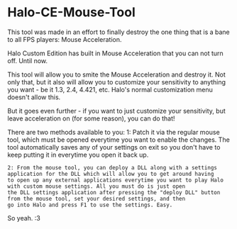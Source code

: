 # Halo-CE-Mouse-Tool
This tool was made in an effort to finally destroy the one thing that is a bane to all FPS players: Mouse Acceleration.

Halo Custom Edition has built in Mouse Acceleration that you can not turn off. Until now.

This tool will allow you to smite the Mouse Acceleration and destroy it. Not only that, but it also will allow you
to customize your sensitivity to anything you want - be it 1.3, 2.4, 4.421, etc. Halo's normal customization
menu doesn't allow this.

But it goes even further - if you want to just customize your sensitivity, but leave acceleration on (for some reason),
you can do that!

There are two methods available to you:
	1: Patch it via the regular mouse tool, which must be opened everytime you want to enable the changes. The tool automatically saves any
	of your settings on exit so you don't have to keep putting it in everytime you open it back up.
	
	2: From the mouse tool, you can deploy a DLL along with a settings application for the DLL which will allow you to get around having
	to open up any external applications everytime you want to play Halo with custom mouse settings. All you must do is just open
	the DLL settings application after pressing the "deploy DLL" button from the mouse tool, set your desired settings, and then
	go into Halo and press F1 to use the settings. Easy.
	
So yeah.
:3